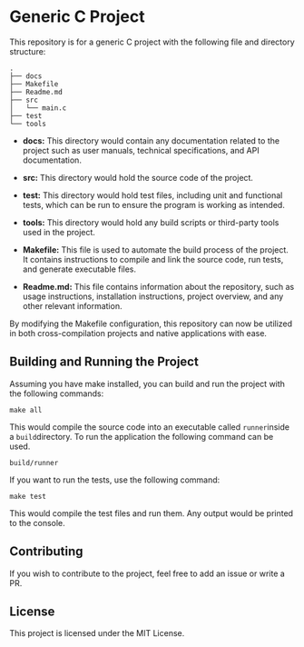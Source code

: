 # Generic C Project

This repository is for a generic C project with the following file and
directory structure:

```
.
├── docs
├── Makefile
├── Readme.md
├── src
│   └── main.c
├── test
└── tools
```

* **docs:** This directory would contain any documentation related to the
  project such as user manuals, technical specifications, and API
  documentation.

* **src:** This directory would hold the source code of the project.

* **test:** This directory would hold test files, including unit and functional
  tests, which can be run to ensure the program is working as intended.

* **tools:** This directory would hold any build scripts or third-party tools
  used in the project.

* **Makefile:** This file is used to automate the build process of the project.
  It contains instructions to compile and link the source code, run tests, and
  generate executable files.

* **Readme.md:** This file contains information about the repository, such as
  usage instructions, installation instructions, project overview, and any
  other relevant information.

By modifying the Makefile configuration, this repository can now be utilized in
both cross-compilation projects and native applications with ease.

## Building and Running the Project

Assuming you have make installed, you can build and run the project with the
following commands:

```
make all
```

This would compile the source code into an executable called `runner`inside a
`build`directory. To run the application the following command can be used.

```
build/runner
```


If you want to run the tests, use the following command:

```
make test
```

This would compile the test files and run them. Any output would be printed to
the console.


## Contributing

If you wish to contribute to the project, feel free to add an issue or write a
PR.


## License

This project is licensed under the MIT License.
